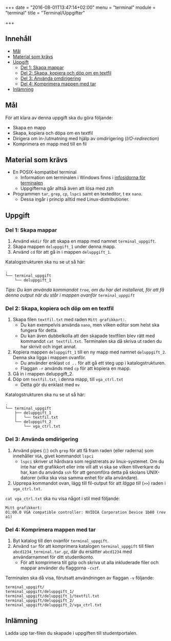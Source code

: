 +++
date = "2016-08-01T13:47:14+02:00"
menu = "terminal"
module = "terminal"
title = "Terminal/Uppgifter"

+++

## Innehåll


+ [Mål](#mål)
+ [Material som krävs](#material-som-krävs)
+ [Uppgift](#uppgift)
	+ [Del 1: Skapa mappar](#del-1-skapa-mappar)
	+ [Del 2: Skapa, kopiera och döp om en textfil](#del-2-skapa-kopiera-och-döp-om-en-textfil)
	+ [Del 3: Använda omdirigering](#del-3-använda-omdirigering)
	+ [Del 4: Komprimera mappen med tar](#del-4-komprimera-mappen-med-tar)
+ [Inlämning](#inlämning)

## Mål
För att klara av denna uppgift ska du göra följande:

+ Skapa en mapp
+ Skapa, kopiera och döpa om en textfil
+ Dirigera om in-/utmatning med hjälp av omdirigering (*I/O-redirection*)
+ Komprimera en mapp med till en fil


## Material som krävs
+ En POSIX-kompatibel terminal
    + Information om terminalen i Windows finns i [infosidorna för terminalen](../#öppna-en-terminalemulator)
    + Uppgifterna går alltså även att lösa med *zsh*
+ Programmen `tar`, `grep`, `cp`, `lspci` samt en texteditor, t ex
    `nano`. 
    + Dessa ingår i princip alltid med Linux-distributioner.

## Uppgift

### Del 1: Skapa mappar

1. Använd `mkdir` för att skapa en mapp med namnet `terminal_uppgift`.
2. Skapa mappen `deluppgift_1` under denna mapp.
3. Använd `cd` för att gå in i mappen `deluppgift_1`.

Katalogstrukturen ska nu se ut så här:

``` shell
.
└── terminal_uppgift
    └── deluppgift_1
```

*Tips: Du kan använda kommandot `tree`, om du har det installerat, för att få
denna output när du står i mappen ovanför `terminal_uppgift`*



### Del 2: Skapa, kopiera och döp om en textfil

1. Skapa filen `textfil.txt` med raden `Mitt grafikkort:`.
    + Du kan exempelvis använda `nano`, men vilken editor som helst ska fungera
        för detta.
    + Du kan även dubbelkolla att den skapade textfilen blev rätt med kommandot
        `cat textfil.txt`. Terminalen ska då skriva ut raden du har skrivit
        och inget annat.
2. Kopiera mappen `deluppgift_1` till en ny mapp med namnet `deluppgift_2`.
    Denna ska ligga i mappen ovanför.
    + Du använder enklast `cd ..` för att gå ett steg upp i katalogstrukturen.
    + Flaggan `-r` används med `cp` för att kopiera en mapp.
3. Gå in i mappen deluppgift_2.
4. Döp om `textfil.txt`, i denna mapp, till `vga_ctrl.txt`
    + Detta gör du enklast med `mv`

Katalogstrukturen ska nu se ut så här:

``` shell
.
└── terminal_uppgift
    ├── deluppgift_1
    │   └── textfil.txt
    └── deluppgift_2
        └── vga_ctrl.txt
```


### Del 3: Använda omdirigering

1. Använd pipes (`|`) och `grep` för att få fram raden (eller raderna) som innehåller `VGA`, givet kommandot `lspci`
    + `lspci` skriver ut hårdvara som registrerats av linux-systemet. Om du
        inte har ett grafikkort eller inte vill att vi ska se vilken
        tillverkare du har, kan du använda `ssh` för att genomföra detta på
        skolans UNIX-datorer (vilka ska visa samma enhet för alla användare).
2. Upprepa kommandot ovan, lägg till fil-output för att *lägga till* (`>>`) raden i `vga_ctrl.txt`.


`cat vga_ctrl.txt` ska nu visa något i stil med följande:

``` shell
Mitt grafikkort:
01:00.0 VGA compatible controller: NVIDIA Corporation Device 1b80 (rev a1)
```


### Del 4: Komprimera mappen med tar

1. Byt katalog till den ovanför `terminal_uppgift`.
2. Använd `tar` för att komprimera katalogen `terminal_uppgift` till filen
   `abcd1234_terminal.tar.gz`, där du ersätter `abcd1234` med användarnamnet för ditt studentkonto.
    + För att komprimera till gzip och skriva ut alla inkluderade filer och mappar använder du flaggorna `-cvzf`.

Terminalen ska då visa, förutsatt användningen av flaggan `-v` följande:

``` shell
terminal_uppgift/
terminal_uppgift/deluppgift_1/
terminal_uppgift/deluppgift_1/textfil.txt
terminal_uppgift/deluppgift_2/
terminal_uppgift/deluppgift_2/vga_ctrl.txt
```


## Inlämning

Ladda upp tar-filen du skapade i uppgiften till studentportalen.
